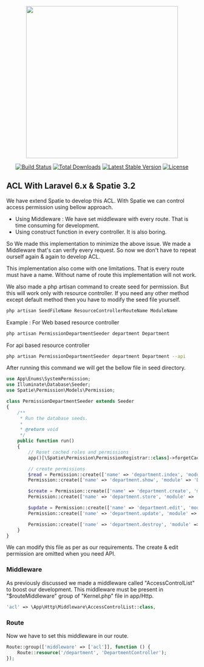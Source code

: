 <p align="center"><img src="https://res.cloudinary.com/dtfbvvkyp/image/upload/v1566331377/laravel-logolockup-cmyk-red.svg" width="400"></p>

<p align="center">
<a href="https://travis-ci.org/laravel/framework"><img src="https://travis-ci.org/laravel/framework.svg" alt="Build Status"></a>
<a href="https://packagist.org/packages/laravel/framework"><img src="https://poser.pugx.org/laravel/framework/d/total.svg" alt="Total Downloads"></a>
<a href="https://packagist.org/packages/laravel/framework"><img src="https://poser.pugx.org/laravel/framework/v/stable.svg" alt="Latest Stable Version"></a>
<a href="https://packagist.org/packages/laravel/framework"><img src="https://poser.pugx.org/laravel/framework/license.svg" alt="License"></a>
</p>

## ACL With Laravel 6.x & Spatie 3.2

We have extend Spatie to develop this ACL. 
With Spatie we can control access permission using bellow approach.
- Using Middleware : We have set middleware with every route. That is time consuming for development.
- Using construct function in every controller. It is also boring.

So We made this implementation to minimize the above issue. We made a Middleware that's can verify every request. So now we don't have to repeat ourself again & again to develop ACL. 

This implementation also come with one limitations. That is every route must have a name. Without name of route this implementation will not work.

We also made a php artisan command to create seed for permission. But this will work only with resource controller. If you need any other method except default method then you have to modify the seed file yourself. 

``` bash
php artisan SeedFileName ResourceControllerRouteName ModuleName
```

Example :
For Web based resource controller 
``` bash
php artisan PermissionDepartmentSeeder department Department 
```

For api based resource controller 
``` bash
php artisan PermissionDepartmentSeeder department Department --api
```

After running this command we will get the bellow file in seed directory.

```php
use App\Enums\SystemPermission;
use Illuminate\Database\Seeder;
use Spatie\Permission\Models\Permission;

class PermissionDepartmentSeeder extends Seeder
{
    /**
     * Run the database seeds.
     *
     * @return void
     */
    public function run()
    {
        // Reset cached roles and permissions
        app()[\Spatie\Permission\PermissionRegistrar::class]->forgetCachedPermissions();

        // create permissions
        $read = Permission::create(['name' => 'department.index', 'module' => 'Department', 'permission' => SystemPermission::Read]);
        Permission::create(['name' => 'department.show', 'module' => 'Department', 'parent_permission' => $read->id]);

        $create = Permission::create(['name' => 'department.create', 'module' => 'Department', 'permission' => SystemPermission::Create]);
        Permission::create(['name' => 'department.store', 'module' => 'Department', 'parent_permission' => $create->id]);

        $update = Permission::create(['name' => 'department.edit', 'module' => 'Department', 'permission' => SystemPermission::Update]);
        Permission::create(['name' => 'department.update', 'module' => 'Department', 'parent_permission' => $update->id]);

        Permission::create(['name' => 'department.destroy', 'module' => 'Department', 'permission' => SystemPermission::Delete]);
    }
}
```

We can modify this file as per as our requirements. The create & edit permission are omitted when you need API. 


### Middleware
As previously discussed we made a middleware called "AccessControlList" to boost our development. This middleware must be present in "$routeMiddleware" group of "Kernel.php" file in app/Http.
```php
'acl' => \App\Http\Middleware\AccessControlList::class,
```

### Route
Now we have to set this middleware in our route.
```php
Route::group(['middleware' => ['acl']], function () {
    Route::resource('/department', 'DepartmentController');
});
```

